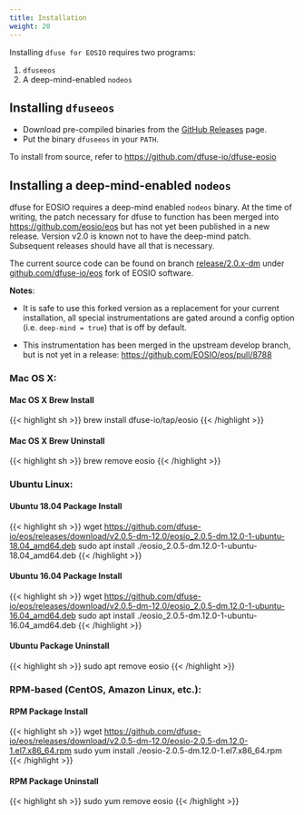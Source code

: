 ```yaml
---
title: Installation
weight: 20
---
```


Installing `dfuse for EOSIO` requires two programs:

1. `dfuseeos`
2. A deep-mind-enabled `nodeos`


## Installing `dfuseeos`

* Download pre-compiled binaries from the [GitHub Releases](https://github.com/dfuse-io/dfuse-eosio/releases) page.
* Put the binary `dfuseeos` in your `PATH`.

To install from source, refer to https://github.com/dfuse-io/dfuse-eosio


## Installing a deep-mind-enabled `nodeos`

dfuse for EOSIO requires a deep-mind enabled `nodeos` binary. At the time of writing, the patch necessary for dfuse to function has been merged into https://github.com/eosio/eos but has not yet been published in a new release. Version v2.0 is known not to have the deep-mind patch. Subsequent releases should have all that is necessary.

The current source code can be found on branch [release/2.0.x-dm](https://github.com/dfuse-io/eos/tree/release/2.0.x-dm)
under [github.com/dfuse-io/eos](https://github.com/dfuse-io/eos) fork of EOSIO software.

**Notes**:

* It is safe to use this forked version as a replacement for your current installation, all
  special instrumentations are gated around a config option (i.e. `deep-mind = true`) that is off by
  default.

* This instrumentation has been merged in the upstream develop branch,
  but is not yet in a release: https://github.com/EOSIO/eos/pull/8788

### Mac OS X:

#### Mac OS X Brew Install

{{< highlight sh >}}
brew install dfuse-io/tap/eosio
{{< /highlight >}}

#### Mac OS X Brew Uninstall

{{< highlight sh >}}
brew remove eosio
{{< /highlight >}}

### Ubuntu Linux:

#### Ubuntu 18.04 Package Install

{{< highlight sh >}}
wget https://github.com/dfuse-io/eos/releases/download/v2.0.5-dm-12.0/eosio_2.0.5-dm.12.0-1-ubuntu-18.04_amd64.deb
sudo apt install ./eosio_2.0.5-dm.12.0-1-ubuntu-18.04_amd64.deb
{{< /highlight >}}

#### Ubuntu 16.04 Package Install

{{< highlight sh >}}
wget https://github.com/dfuse-io/eos/releases/download/v2.0.5-dm-12.0/eosio_2.0.5-dm.12.0-1-ubuntu-16.04_amd64.deb
sudo apt install ./eosio_2.0.5-dm.12.0-1-ubuntu-16.04_amd64.deb
{{< /highlight >}}

#### Ubuntu Package Uninstall

{{< highlight sh >}}
sudo apt remove eosio
{{< /highlight >}}

### RPM-based (CentOS, Amazon Linux, etc.):

#### RPM Package Install

{{< highlight sh >}}
wget https://github.com/dfuse-io/eos/releases/download/v2.0.5-dm-12.0/eosio-2.0.5-dm.12.0-1.el7.x86_64.rpm
sudo yum install ./eosio-2.0.5-dm.12.0-1.el7.x86_64.rpm
{{< /highlight >}}

#### RPM Package Uninstall

{{< highlight sh >}}
sudo yum remove eosio
{{< /highlight >}}
